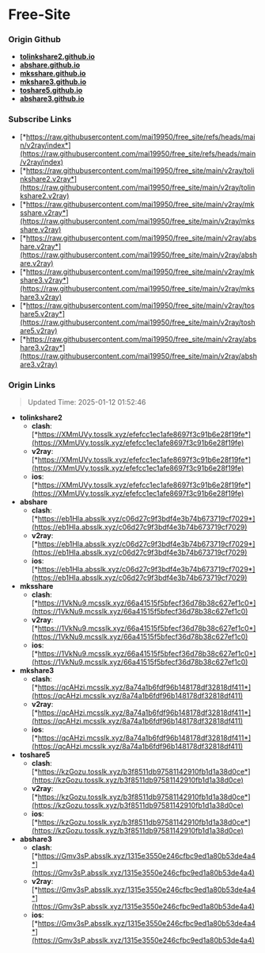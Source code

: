 # Free-Site

### Origin Github

- [**tolinkshare2.github.io**](https://github.com/tolinkshare2/tolinkshare2.github.io)
- [**abshare.github.io**](https://github.com/abshare/abshare.github.io)
- [**mksshare.github.io**](https://github.com/mksshare/mksshare.github.io)
- [**mkshare3.github.io**](https://github.com/mkshare3/mkshare3.github.io)
- [**toshare5.github.io**](https://github.com/toshare5/toshare5.github.io)
- [**abshare3.github.io**](https://github.com/abshare3/abshare3.github.io)

### Subscribe Links

- [*https://raw.githubusercontent.com/mai19950/free_site/refs/heads/main/v2ray/index*](https://raw.githubusercontent.com/mai19950/free_site/refs/heads/main/v2ray/index)
- [*https://raw.githubusercontent.com/mai19950/free_site/main/v2ray/tolinkshare2.v2ray*](https://raw.githubusercontent.com/mai19950/free_site/main/v2ray/tolinkshare2.v2ray)
- [*https://raw.githubusercontent.com/mai19950/free_site/main/v2ray/mksshare.v2ray*](https://raw.githubusercontent.com/mai19950/free_site/main/v2ray/mksshare.v2ray)
- [*https://raw.githubusercontent.com/mai19950/free_site/main/v2ray/abshare.v2ray*](https://raw.githubusercontent.com/mai19950/free_site/main/v2ray/abshare.v2ray)
- [*https://raw.githubusercontent.com/mai19950/free_site/main/v2ray/mkshare3.v2ray*](https://raw.githubusercontent.com/mai19950/free_site/main/v2ray/mkshare3.v2ray)
- [*https://raw.githubusercontent.com/mai19950/free_site/main/v2ray/toshare5.v2ray*](https://raw.githubusercontent.com/mai19950/free_site/main/v2ray/toshare5.v2ray)
- [*https://raw.githubusercontent.com/mai19950/free_site/main/v2ray/abshare3.v2ray*](https://raw.githubusercontent.com/mai19950/free_site/main/v2ray/abshare3.v2ray)

### Origin Links

> Updated Time: 2025-01-12 01:52:46

- **tolinkshare2**
  - **clash**: [*https://XMmUVy.tosslk.xyz/efefcc1ec1afe8697f3c91b6e28f19fe*](https://XMmUVy.tosslk.xyz/efefcc1ec1afe8697f3c91b6e28f19fe)
  - **v2ray**: [*https://XMmUVy.tosslk.xyz/efefcc1ec1afe8697f3c91b6e28f19fe*](https://XMmUVy.tosslk.xyz/efefcc1ec1afe8697f3c91b6e28f19fe)
  - **ios**: [*https://XMmUVy.tosslk.xyz/efefcc1ec1afe8697f3c91b6e28f19fe*](https://XMmUVy.tosslk.xyz/efefcc1ec1afe8697f3c91b6e28f19fe)
- **abshare**
  - **clash**: [*https://eb1HIa.absslk.xyz/c06d27c9f3bdf4e3b74b673719cf7029*](https://eb1HIa.absslk.xyz/c06d27c9f3bdf4e3b74b673719cf7029)
  - **v2ray**: [*https://eb1HIa.absslk.xyz/c06d27c9f3bdf4e3b74b673719cf7029*](https://eb1HIa.absslk.xyz/c06d27c9f3bdf4e3b74b673719cf7029)
  - **ios**: [*https://eb1HIa.absslk.xyz/c06d27c9f3bdf4e3b74b673719cf7029*](https://eb1HIa.absslk.xyz/c06d27c9f3bdf4e3b74b673719cf7029)
- **mksshare**
  - **clash**: [*https://1VkNu9.mcsslk.xyz/66a41515f5bfecf36d78b38c627ef1c0*](https://1VkNu9.mcsslk.xyz/66a41515f5bfecf36d78b38c627ef1c0)
  - **v2ray**: [*https://1VkNu9.mcsslk.xyz/66a41515f5bfecf36d78b38c627ef1c0*](https://1VkNu9.mcsslk.xyz/66a41515f5bfecf36d78b38c627ef1c0)
  - **ios**: [*https://1VkNu9.mcsslk.xyz/66a41515f5bfecf36d78b38c627ef1c0*](https://1VkNu9.mcsslk.xyz/66a41515f5bfecf36d78b38c627ef1c0)
- **mkshare3**
  - **clash**: [*https://qcAHzi.mcsslk.xyz/8a74a1b6fdf96b148178df32818df411*](https://qcAHzi.mcsslk.xyz/8a74a1b6fdf96b148178df32818df411)
  - **v2ray**: [*https://qcAHzi.mcsslk.xyz/8a74a1b6fdf96b148178df32818df411*](https://qcAHzi.mcsslk.xyz/8a74a1b6fdf96b148178df32818df411)
  - **ios**: [*https://qcAHzi.mcsslk.xyz/8a74a1b6fdf96b148178df32818df411*](https://qcAHzi.mcsslk.xyz/8a74a1b6fdf96b148178df32818df411)
- **toshare5**
  - **clash**: [*https://kzGozu.tosslk.xyz/b3f8511db97581142910fb1d1a38d0ce*](https://kzGozu.tosslk.xyz/b3f8511db97581142910fb1d1a38d0ce)
  - **v2ray**: [*https://kzGozu.tosslk.xyz/b3f8511db97581142910fb1d1a38d0ce*](https://kzGozu.tosslk.xyz/b3f8511db97581142910fb1d1a38d0ce)
  - **ios**: [*https://kzGozu.tosslk.xyz/b3f8511db97581142910fb1d1a38d0ce*](https://kzGozu.tosslk.xyz/b3f8511db97581142910fb1d1a38d0ce)
- **abshare3**
  - **clash**: [*https://Gmv3sP.absslk.xyz/1315e3550e246cfbc9ed1a80b53de4a4*](https://Gmv3sP.absslk.xyz/1315e3550e246cfbc9ed1a80b53de4a4)
  - **v2ray**: [*https://Gmv3sP.absslk.xyz/1315e3550e246cfbc9ed1a80b53de4a4*](https://Gmv3sP.absslk.xyz/1315e3550e246cfbc9ed1a80b53de4a4)
  - **ios**: [*https://Gmv3sP.absslk.xyz/1315e3550e246cfbc9ed1a80b53de4a4*](https://Gmv3sP.absslk.xyz/1315e3550e246cfbc9ed1a80b53de4a4)

